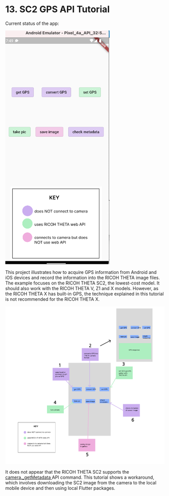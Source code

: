 # 13. SC2 GPS API Tutorial

Current status of the app:

![screenshot](docs/screen.png)

This project illustrates how to acquire GPS information from Android and iOS devices and record the information into the RICOH THETA image files. The example focuses on the RICOH THETA SC2, the lowest-cost model. It should also work with the RICOH THETA V, Z1 and X models. However, as the RICOH THETA X has built-in GPS, the technique explained in this tutorial is not recommended for the RICOH THETA X.

![diagram](docs/diagram.png)

It does not appear that the RICOH THETA SC2 supports the [camera._getMetadata ](https://api.ricoh/docs/theta-web-api-v2.1/commands/camera._get_metadata/) API command.  This tutorial shows a workaround, which involves downloading the SC2 image from the camera to the local mobile device and then using local Flutter packages.
